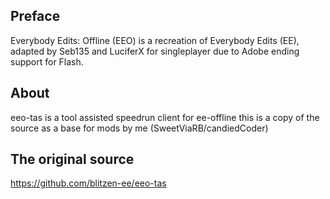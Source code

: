 ## Preface
Everybody Edits: Offline (EEO) is a recreation of Everybody Edits (EE), adapted by Seb135 and LuciferX for singleplayer due to Adobe ending support for Flash.

## About
eeo-tas is a tool assisted speedrun client for ee-offline
this is a copy of the source as a base for mods by me (SweetViaRB/candiedCoder)

## The original source
https://github.com/blitzen-ee/eeo-tas 

